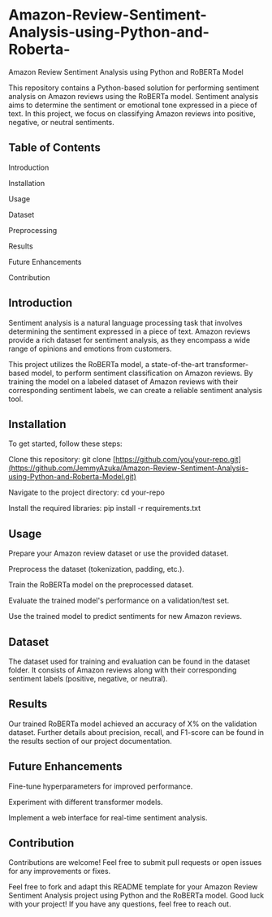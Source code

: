 # Amazon-Review-Sentiment-Analysis-using-Python-and-Roberta-


Amazon Review Sentiment Analysis using Python and RoBERTa Model


This repository contains a Python-based solution for performing sentiment analysis on Amazon reviews using the RoBERTa model. Sentiment analysis aims to determine the sentiment or emotional tone expressed in a piece of text. In this project, we focus on classifying Amazon reviews into positive, negative, or neutral sentiments.



## Table of Contents

Introduction

Installation

Usage

Dataset

Preprocessing

Results

Future Enhancements

Contribution



## Introduction

Sentiment analysis is a natural language processing task that involves determining the sentiment expressed in a piece of text. Amazon reviews provide a rich dataset for sentiment analysis, as they encompass a wide range of opinions and emotions from customers.

This project utilizes the RoBERTa model, a state-of-the-art transformer-based model, to perform sentiment classification on Amazon reviews. By training the model on a labeled dataset of Amazon reviews with their corresponding sentiment labels, we can create a reliable sentiment analysis tool.



## Installation

To get started, follow these steps:

Clone this repository: git clone [https://github.com/you/your-repo.git](https://github.com/JemmyAzuka/Amazon-Review-Sentiment-Analysis-using-Python-and-Roberta-Model.git)

Navigate to the project directory: cd your-repo

Install the required libraries: pip install -r requirements.txt



## Usage

Prepare your Amazon review dataset or use the provided dataset.

Preprocess the dataset (tokenization, padding, etc.).

Train the RoBERTa model on the preprocessed dataset.

Evaluate the trained model's performance on a validation/test set.

Use the trained model to predict sentiments for new Amazon reviews.



## Dataset

The dataset used for training and evaluation can be found in the dataset folder. It consists of Amazon reviews along with their corresponding sentiment labels (positive, negative, or neutral).



## Results

Our trained RoBERTa model achieved an accuracy of X% on the validation dataset. Further details about precision, recall, and F1-score can be found in the results section of our project documentation.



## Future Enhancements

Fine-tune hyperparameters for improved performance.

Experiment with different transformer models.

Implement a web interface for real-time sentiment analysis.



## Contribution

Contributions are welcome! Feel free to submit pull requests or open issues for any improvements or fixes.


Feel free to fork and adapt this README template for your Amazon Review Sentiment Analysis project using Python and the RoBERTa model. Good luck with your project! If you have any questions, feel free to reach out.

